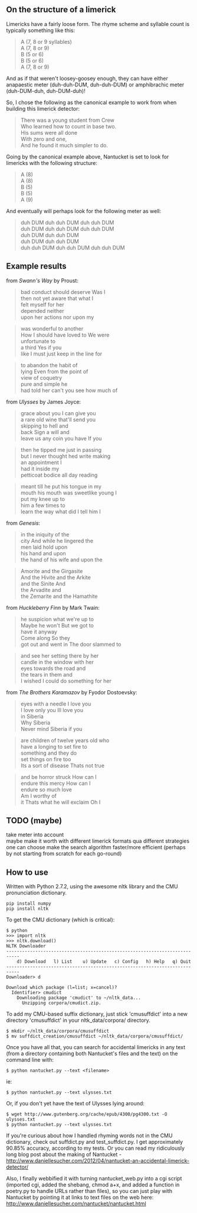 ## On the structure of a limerick

Limericks have a fairly loose form. The rhyme scheme and syllable count is typically something like this:

> A (7, 8 or 9 syllables)  
> A (7, 8 or 9)  
> B (5 or 6)  
> B (5 or 6)  
> A (7, 8 or 9)

And as if that weren't loosey-goosey enough, they can have either anapaestic meter (duh-duh-DUM, duh-duh-DUM) or amphibrachic meter (duh-DUM-duh, duh-DUM-duh)!

So, I chose the following as the canonical example to work from when building this limerick detector:

> There was a young student from Crew  
> Who learned how to count in base two.  
> His sums were all done  
> With zero and one,  
> And he found it much simpler to do.

Going by the canonical example above, Nantucket is set to look for limericks with the following structure:
  
> A (8)  
> A (8)  
> B (5)  
> B (5)   
> A (9)  
  
And eventually will perhaps look for the following meter as well:
  
> duh DUM duh duh DUM duh duh DUM  
> duh DUM duh duh DUM duh duh DUM  
> duh DUM duh duh DUM   
> duh DUM duh duh DUM  
> duh duh DUM duh duh DUM duh duh DUM


## Example results

from *Swann's Way* by Proust:

> bad conduct should deserve Was I  
> then not yet aware that what I  
> felt myself for her  
> depended neither  
> upon her actions nor upon my  
  
> was wonderful to another  
> How I should have loved to We were  
> unfortunate to  
> a third Yes if you  
> like I must just keep in the line for

> to abandon the habit of  
> lying Even from the point of  
> view of coquetry  
> pure and simple he  
> had told her can't you see how much of


from *Ulysses* by James Joyce:

> grace about you I can give you  
> a rare old wine that'll send you  
> skipping to hell and  
> back Sign a will and  
> leave us any coin you have If you

> then he tipped me just in passing  
> but I never thought hed write making  
> an appointment I  
> had it inside my  
> petticoat bodice all day reading

> meant till he put his tongue in my  
> mouth his mouth was sweetlike young I  
> put my knee up to  
> him a few times to  
> learn the way what did I tell him I

from *Genesis*:
 
> in the iniquity of the  
> city And while he lingered the  
> men laid hold upon  
> his hand and upon  
> the hand of his wife and upon the

> Amorite and the Girgasite  
> And the Hivite and the Arkite  
> and the Sinite And  
> the Arvadite and  
> the Zemarite and the Hamathite

from *Huckleberry Finn* by Mark Twain:

> he suspicion what we're up to  
> Maybe he won't But we got to  
> have it anyway  
> Come along So they  
> got out and went in The door slammed to

> and see her setting there by her  
> candle in the window with her  
> eyes towards the road and  
> the tears in them and  
> I wished I could do something for her

from *The Brothers Karamazov* by Fyodor Dostoevsky:

> eyes with a needle I love you  
> I love only you Ill love you  
> in Siberia  
> Why Siberia  
> Never mind Siberia if you  
  
> are children of twelve years old who  
> have a longing to set fire to  
> something and they do  
> set things on fire too  
> Its a sort of disease Thats not true  
  
> and be horror struck How can I  
> endure this mercy How can I  
> endure so much love  
> Am I worthy of  
> it Thats what he will exclaim Oh I


## TODO (maybe)

take meter into account  
maybe make it worth with different limerick formats qua different strategies one can choose
make the search algorithm faster/more efficient (perhaps by not starting from scratch for each go-round)


## How to use

Written with Python 2.7.2, using the awesome nltk library and the CMU pronunciation dictionary. 

    pip install numpy  
    pip install nltk  
  
To get the CMU dictionary (which is critical):  

    $ python  
    >>> import nltk  
    >>> nltk.download()  
    NLTK Downloader
    ---------------------------------------------------------------------------
        d) Download   l) List    u) Update   c) Config   h) Help   q) Quit
    ---------------------------------------------------------------------------
    Downloader> d

    Download which package (l=list; x=cancel)?
      Identifier> cmudict
        Downloading package 'cmudict' to ~/nltk_data...
          Unzipping corpora/cmudict.zip.

To add my CMU-based suffix dictionary, just stick 'cmusuffdict' into a new directory 'cmusuffdict' in your nltk_data/corpora/ directory.

    $ mkdir ~/nltk_data/corpora/cmusuffdict
    $ mv suffdict_creation/cmusuffdict ~/nltk_data/corpora/cmusuffdict/
  
Once you have all that, you can search for accidental limericks in any text (from a directory containing both Nantucket's files and the text) on the command line with:

    $ python nantucket.py --text <filename>

ie:

    $ python nantucket.py --text ulysses.txt

Or, if you don't yet have the text of Ulysses lying around:

    $ wget http://www.gutenberg.org/cache/epub/4300/pg4300.txt -O ulysses.txt
    $ python nantucket.py --text ulysses.txt

If you're curious about how I handled rhyming words not in the CMU dictionary, check out suffdict.py and test_suffdict.py. I get approximately 90.85% accuracy, according to my tests. Or you can read my ridiculously long blog post about the making of Nantucket - http://www.daniellesucher.com/2012/04/nantucket-an-accidental-limerick-detector/

Also, I finally webbified it with turning nantucket_web.py into a cgi script (imported cgi, added the shebang, chmod a+x, and added a function in poetry.py to handle URLs rather than files), so you can just play with Nantucket by pointing it at links to text files on the web here: http://www.daniellesucher.com/nantucket/nantucket.html